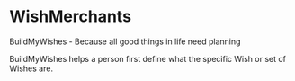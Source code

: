 # WishMerchants
BuildMyWishes - Because all good things in life need planning

BuildMyWishes helps a person first define what the specific Wish or set of Wishes are.
